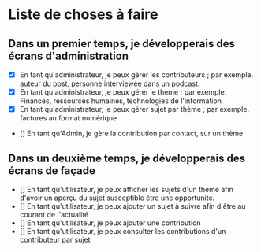 # Liste de choses à faire

## Dans un premier temps, je développerais des écrans d'administration

  - [X] En tant qu'administrateur, je peux gérer les contributeurs ; par exemple. auteur du post, personne interviewée dans un podcast.
  - [X] En tant qu'administrateur, je peux gérer le thème ; par exemple. Finances, ressources humaines, technologies de l'information
  - [X] En tant qu'administrateur, je peux gérer sujet par thème ; par exemple. factures au format numérique
  - [] En tant qu'Admin, je gère la contribution par contact, sur un thème

## Dans un deuxième temps, je développerais des écrans de façade

  - [] En tant qu'utilisateur, je peux afficher les sujets d'un thème afin d'avoir un aperçu du sujet susceptible
être une opportunité.
  - [] En tant qu'utilisateur, je peux ajouter un sujet à suivre afin d'être au courant de l'actualité
  - [] En tant qu'utilisateur, je peux ajouter une contribution
  - [] En tant qu'utilisateur, je peux consulter les contributions d'un contributeur par sujet
